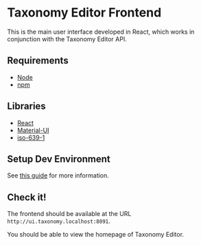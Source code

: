 # Taxonomy Editor Frontend

This is the main user interface developed in React, which works in conjunction with the Taxonomy Editor API.

## Requirements
- [Node](https://nodejs.org/en/)
- [npm](https://www.npmjs.com/)

## Libraries
- [React](https://reactjs.org/)
- [Material-UI](https://mui.com/)
- [iso-639-1](https://www.npmjs.com/package/iso-639-1)

## Setup Dev Environment

See [this guide](../doc/introduction/setup-dev.md) for more information.

## Check it!

The frontend should be available at the URL `http://ui.taxonomy.localhost:8091`.

You should be able to view the homepage of Taxonomy Editor.